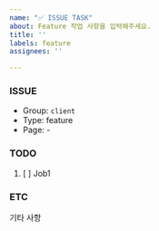 ```yaml
---
name: "✅ ISSUE TASK"
about: Feature 작업 사항을 입력해주세요.
title: ''
labels: feature
assignees: ''

---
```


### ISSUE
- Group: `client`
- Type: feature
- Page: -

### TODO
1. [ ] Job1

### ETC
기타 사항
